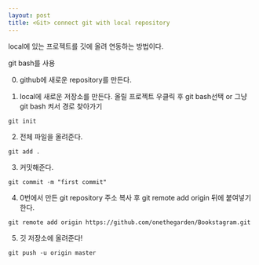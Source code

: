 ```yaml
---
layout: post
title: <Git> connect git with local repository
---
```


 local에 있는 프로젝트를 깃에 올려 연동하는 방법이다.

 git bash를 사용

0. github에 새로운 repository를 만든다.

1. local에 새로운 저장소를 만든다.
 올릴 프로젝트 우클릭 후 git bash선택
 or 그냥 git bash 켜서 경로 찾아가기

```
git init
```

2. 전체 파일을 올려준다.
```
git add .
```


3. 커밋해준다.
```
git commit -m "first commit"
```

4. 0번에서 만든 git repository 주소 복사 후 
git remote add origin 뒤에 붙여넣기 한다.
```
git remote add origin https://github.com/onethegarden/Bookstagram.git
```

5. 깃 저장소에 올려준다!
```
git push -u origin master
```